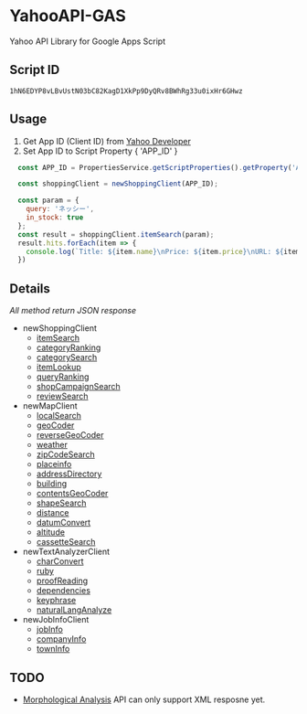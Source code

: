 # YahooAPI-GAS
Yahoo API Library for Google Apps Script

## Script ID
```
1hN6EDYP8vLBvUstN03bC82KagD1XkPp9DyQRv8BWhRg33u0ixHr6GHwz
```

## Usage
1. Get App ID (Client ID) from [Yahoo Developer](https://developer.yahoo.co.jp/start/)
2. Set App ID to Script Property { 'APP_ID' } 
```javascript
  const APP_ID = PropertiesService.getScriptProperties().getProperty('APP_ID');

  const shoppingClient = newShoppingClient(APP_ID);

  const param = {
    query: 'ネッシー',
    in_stock: true
  };
  const result = shoppingClient.itemSearch(param);
  result.hits.forEach(item => {
    console.log(`Title: ${item.name}\nPrice: ${item.price}\nURL: ${item.url}`);
  })
```

## Details
_All method return JSON response_
* newShoppingClient
  * [itemSearch](https://developer.yahoo.co.jp/webapi/shopping/shopping/v3/itemsearch.html) 
  * [categoryRanking](https://developer.yahoo.co.jp/webapi/shopping/v2/categoryRanking.html)
  * [categorySearch](https://developer.yahoo.co.jp/webapi/shopping/shopping/v1/categorysearch.html)
  * [itemLookup](https://developer.yahoo.co.jp/webapi/shopping/shopping/v1/itemlookup.html)
  * [queryRanking](https://developer.yahoo.co.jp/webapi/shopping/v2/queryranking.html)
  * [shopCampaignSearch](https://developer.yahoo.co.jp/webapi/shopping/v2/shopCampaignSearch.html)
  * [reviewSearch](https://developer.yahoo.co.jp/webapi/shopping/shopping/v1/reviewsearch.html)
* newMapClient
  * [localSearch](https://developer.yahoo.co.jp/webapi/map/openlocalplatform/v1/localsearch.html)
  * [geoCoder](https://developer.yahoo.co.jp/webapi/map/openlocalplatform/v1/geocoder.html)
  * [reverseGeoCoder](https://developer.yahoo.co.jp/webapi/map/openlocalplatform/v1/reversegeocoder.html)
  * [weather](https://developer.yahoo.co.jp/webapi/map/openlocalplatform/v1/weather.html)
  * [zipCodeSearch](https://developer.yahoo.co.jp/webapi/map/openlocalplatform/v1/zipcodesearch.html)
  * [placeinfo](https://developer.yahoo.co.jp/webapi/map/openlocalplatform/v1/placeinfo.html)
  * [addressDirectory](https://developer.yahoo.co.jp/webapi/map/openlocalplatform/v1/addressdirectory.html)
  * [building](https://developer.yahoo.co.jp/webapi/map/openlocalplatform/v1/buildingSearch.html)
  * [contentsGeoCoder](https://developer.yahoo.co.jp/webapi/map/openlocalplatform/v1/contentsgeocoder.html)
  * [shapeSearch](https://developer.yahoo.co.jp/webapi/map/openlocalplatform/v1/spatialSearch.html)
  * [distance](https://developer.yahoo.co.jp/webapi/map/openlocalplatform/v1/distance.html)
  * [datumConvert](https://developer.yahoo.co.jp/webapi/map/openlocalplatform/v1/datum.html)
  * [altitude](https://developer.yahoo.co.jp/webapi/map/openlocalplatform/v1/altitude.html)
  * [cassetteSearch](https://developer.yahoo.co.jp/webapi/map/openlocalplatform/v1/cassetteSearch.html)
* newTextAnalyzerClient
  * [charConvert](https://developer.yahoo.co.jp/webapi/jlp/jim/v2/conversion.html)
  * [ruby](https://developer.yahoo.co.jp/webapi/jlp/furigana/v2/furigana.html)
  * [proofReading](https://developer.yahoo.co.jp/webapi/jlp/kousei/v2/kousei.html)
  * [dependencies](https://developer.yahoo.co.jp/webapi/jlp/da/v2/parse.html)
  * [keyphrase](https://developer.yahoo.co.jp/webapi/jlp/keyphrase/v2/extract.html)
  * [naturalLangAnalyze](https://developer.yahoo.co.jp/webapi/jlp/nlu/v1/index.html)
* newJobInfoClient
  * [jobInfo](https://developer.yahoo.co.jp/webapi/job/v1/jobinfo.html)
  * [companyInfo](https://developer.yahoo.co.jp/webapi/job/v1/company.html)
  * [townInfo](https://developer.yahoo.co.jp/webapi/job/v1/towninfo.html)

## TODO
* [Morphological Analysis](https://developer.yahoo.co.jp/webapi/jlp/ma/v1/parse.html) API can only support XML resposne yet.
